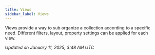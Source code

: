 ```yaml
---
title: Views
sidebar_label: Views
---
```


Views provide a way to sub organize a collection according to a specific need. Different filters, layout, property settings can be applied for each view.

*Updated on January 11, 2025, 3:48 AM UTC*
